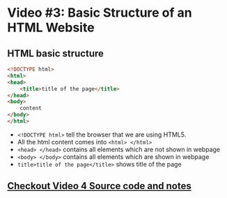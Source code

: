 # Video #3: Basic Structure of an HTML Website

## HTML basic structure
```html
<!DOCTYPE html>
<html>
<head>
    <title>title of the page</title>
</head>
<body>
    content
</body>
</html>
```
- `<!DOCTYPE html>` tell the browser that we are using HTML5.
- All the html content comes into `<html> </html>`
- `<head> </head>` contains all elements which are not shown in webpage
- `<body> </body>` contains all elements which are shown in webpage
- `title>title of the page</title>` shows title of the page

## [Checkout Video 4 Source code and notes](https://github.com/oyepriyansh/Sigma-Web-Dev-Course/tree/main/Video%2004)